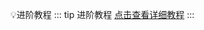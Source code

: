 💡进阶教程
::: tip 进阶教程
[点击查看详细教程](https://doc.weixin.qq.com/doc/w3_AYgAtwa9ALAASxrmOkfQzyRJ20t29?scode=AJ8AQAfiADUFtm7edZAYgAtwa9ALA)
:::
